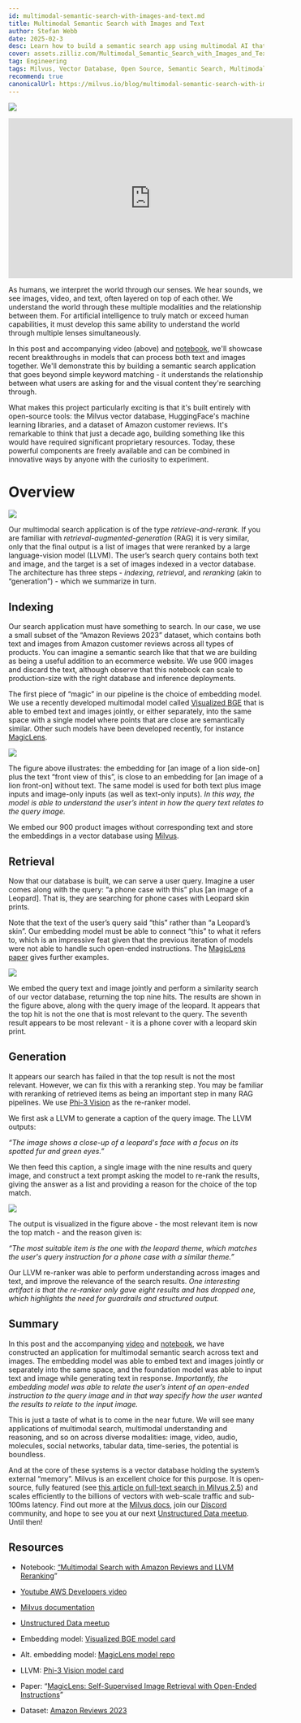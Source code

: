 ```yaml
---
id: multimodal-semantic-search-with-images-and-text.md
title: Multimodal Semantic Search with Images and Text
author: Stefan Webb
date: 2025-02-3
desc: Learn how to build a semantic search app using multimodal AI that understands text-image relationships, beyond basic keyword matching.
cover: assets.zilliz.com/Multimodal_Semantic_Search_with_Images_and_Text_1_3da9b83015.png 
tag: Engineering
tags: Milvus, Vector Database, Open Source, Semantic Search, Multimodal AI
recommend: true
canonicalUrl: https://milvus.io/blog/multimodal-semantic-search-with-images-and-text.md
---
```





![](https://assets.zilliz.com/Multimodal_Semantic_Search_with_Images_and_Text_1_3da9b83015.png)

<iframe width="560" height="315" src="https://www.youtube.com/embed/bxE0_QYX_sU?si=PkOHFcZto-rda1Fv" title="YouTube video player" frameborder="0" allow="accelerometer; autoplay; clipboard-write; encrypted-media; gyroscope; picture-in-picture; web-share" referrerpolicy="strict-origin-when-cross-origin" allowfullscreen></iframe>

As humans, we interpret the world through our senses. We hear sounds, we see images, video, and text, often layered on top of each other. We understand the world through these multiple modalities and the relationship between them. For artificial intelligence to truly match or exceed human capabilities, it must develop this same ability to understand the world through multiple lenses simultaneously.


In this post and accompanying video (above) and [notebook](https://github.com/milvus-io/bootcamp/blob/master/bootcamp/tutorials/quickstart/multimodal_retrieval_amazon_reviews.ipynb), we'll showcase recent breakthroughs in models that can process both text and images together. We'll demonstrate this by building a semantic search application that goes beyond simple keyword matching - it understands the relationship between what users are asking for and the visual content they're searching through.

What makes this project particularly exciting is that it's built entirely with open-source tools: the Milvus vector database, HuggingFace's machine learning libraries, and a dataset of Amazon customer reviews. It's remarkable to think that just a decade ago, building something like this would have required significant proprietary resources. Today, these powerful components are freely available and can be combined in innovative ways by anyone with the curiosity to experiment.


# Overview

![](https://assets.zilliz.com/overview_97a124bc9a.jpg)

Our multimodal search application is of the type _retrieve-and-rerank._ If you are familiar with _retrieval-augmented-generation_ (RAG) it is very similar, only that the final output is a list of images that were reranked by a large language-vision model (LLVM). The user’s search query contains both text and image, and the target is a set of images indexed in a vector database. The architecture has three steps - _indexing_, _retrieval_, and _reranking_ (akin to “generation”) - which we summarize in turn.


## Indexing

Our search application must have something to search. In our case, we use a small subset of the “Amazon Reviews 2023” dataset, which contains both text and images from Amazon customer reviews across all types of products. You can imagine a semantic search like that that we are building as being a useful addition to an ecommerce website. We use 900 images and discard the text, although observe that this notebook can scale to production-size with the right database and inference deployments.

The first piece of “magic” in our pipeline is the choice of embedding model. We use a recently developed multimodal model called [Visualized BGE](https://huggingface.co/BAAI/bge-visualized) that is able to embed text and images jointly, or either separately, into the same space with a single model where points that are close are semantically similar. Other such models have been developed recently, for instance [MagicLens](https://github.com/google-deepmind/magiclens).

![](https://assets.zilliz.com/indexing_1937241be5.jpg)

The figure above illustrates: the embedding for [an image of a lion side-on] plus the text “front view of this”, is close to an embedding for [an image of a lion front-on] without text. The same model is used for both text plus image inputs and image-only inputs (as well as text-only inputs). _In this way, the model is able to understand the user’s intent in how the query text relates to the query image._

We embed our 900 product images without corresponding text and store the embeddings in a vector database using [Milvus](https://milvus.io/docs).


## Retrieval

Now that our database is built, we can serve a user query. Imagine a user comes along with the query: “a phone case with this” plus [an image of a Leopard]. That is, they are searching for phone cases with Leopard skin prints.

Note that the text of the user’s query said “this” rather than “a Leopard’s skin”. Our embedding model must be able to connect “this” to what it refers to, which is an impressive feat given that the previous iteration of models were not able to handle such open-ended instructions. The [MagicLens paper](https://arxiv.org/abs/2403.19651) gives further examples.

![](https://assets.zilliz.com/Retrieval_ad64f48e49.png)

We embed the query text and image jointly and perform a similarity search of our vector database, returning the top nine hits. The results are shown in the figure above, along with the query image of the leopard. It appears that the top hit is not the one that is most relevant to the query. The seventh result appears to be most relevant - it is a phone cover with a leopard skin print.


## Generation

It appears our search has failed in that the top result is not the most relevant. However, we can fix this with a reranking step. You may be familiar with reranking of retrieved items as being an important step in many RAG pipelines. We use [Phi-3 Vision](https://huggingface.co/microsoft/Phi-3-vision-128k-instruct) as the re-ranker model.

We first ask a LLVM to generate a caption of the query image. The LLVM outputs:

_“The image shows a close-up of a leopard's face with a focus on its spotted fur and green eyes.”_

 

We then feed this caption, a single image with the nine results and query image, and construct a text prompt asking the model to re-rank the results, giving the answer as a list and providing a reason for the choice of the top match.

![](https://assets.zilliz.com/Generation_b016a6c26a.png)

The output is visualized in the figure above - the most relevant item is now the top match - and the reason given is:

_“The most suitable item is the one with the leopard theme, which matches the user's query instruction for a phone case with a similar theme.”_

Our LLVM re-ranker was able to perform understanding across images and text, and improve the relevance of the search results. _One interesting artifact is that the re-ranker only gave eight results and has dropped one, which highlights the need for guardrails and structured output._


## Summary

In this post and the accompanying [video](https://www.youtube.com/watch?v=bxE0_QYX_sU) and [notebook](https://github.com/milvus-io/bootcamp/blob/master/bootcamp/tutorials/quickstart/multimodal_retrieval_amazon_reviews.ipynb), we have constructed an application for multimodal semantic search across text and images. The embedding model was able to embed text and images jointly or separately into the same space, and the foundation model was able to input text and image while generating text in response. _Importantly, the embedding model was able to relate the user’s intent of an open-ended instruction to the query image and in that way specify how the user wanted the results to relate to the input image._

This is just a taste of what is to come in the near future. We will see many applications of multimodal search, multimodal understanding and reasoning, and so on across diverse modalities: image, video, audio, molecules, social networks, tabular data, time-series, the potential is boundless.

And at the core of these systems is a vector database holding the system’s external “memory”. Milvus is an excellent choice for this purpose. It is open-source, fully featured (see [this article on full-text search in Milvus 2.5](https://milvus.io/blog/get-started-with-hybrid-semantic-full-text-search-with-milvus-2-5.md)) and scales efficiently to the billions of vectors with web-scale traffic and sub-100ms latency. Find out more at the [Milvus docs](https://milvus.io/docs), join our [Discord](https://milvus.io/discord) community, and hope to see you at our next [Unstructured Data meetup](https://lu.ma/unstructured-data-meetup). Until then!


## Resources

- Notebook: [“Multimodal Search with Amazon Reviews and LLVM Reranking](https://github.com/milvus-io/bootcamp/blob/master/bootcamp/tutorials/quickstart/multimodal_retrieval_amazon_reviews.ipynb)”

- [Youtube AWS Developers video](https://www.youtube.com/watch?v=bxE0_QYX_sU)

- [Milvus documentation](https://milvus.io/docs)

- [Unstructured Data meetup](https://lu.ma/unstructured-data-meetup)

- Embedding model: [Visualized BGE model card](https://huggingface.co/BAAI/bge-visualized)

- Alt. embedding model: [MagicLens model repo](https://github.com/google-deepmind/magiclens)

- LLVM: [Phi-3 Vision model card](https://huggingface.co/microsoft/Phi-3-vision-128k-instruct)

- Paper: “[MagicLens: Self-Supervised Image Retrieval with Open-Ended Instructions](https://arxiv.org/abs/2403.19651)”

- Dataset: [Amazon Reviews 2023](https://amazon-reviews-2023.github.io/)

